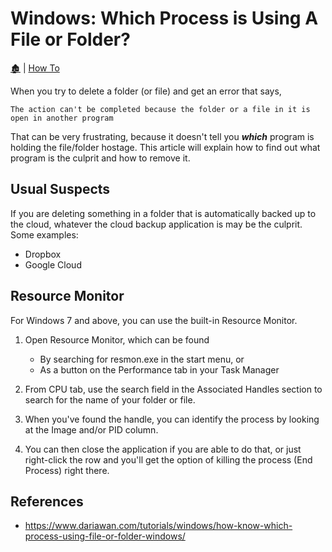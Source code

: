 # Windows: Which Process is Using A File or Folder?

[🏚️](../README.md) | [How To](/how-to/index.md)


When you try to delete a folder (or file) and get an error that says,

```
The action can't be completed because the folder or a file in it is open in another program
```

That can be very frustrating, because it doesn't tell you **_which_** program is holding the file/folder hostage. This article will explain how to find out what program is the culprit and how to remove it.

## Usual Suspects

If you are deleting something in a folder that is automatically backed up to the cloud, whatever the cloud backup application is may be the culprit. Some examples:

- Dropbox
- Google Cloud

## Resource Monitor

For Windows 7 and above, you can use the built-in Resource Monitor.

1. Open Resource Monitor, which can be found

   - By searching for resmon.exe in the start menu, or
   - As a button on the Performance tab in your Task Manager

2. From CPU tab, use the search field in the Associated Handles section to search for the name of your folder or file.

3. When you've found the handle, you can identify the process by looking at the Image and/or PID column. 
   
4. You can then close the application if you are able to do that, or just right-click the row and you'll get the option of killing the process (End Process) right there.

## References

- https://www.dariawan.com/tutorials/windows/how-know-which-process-using-file-or-folder-windows/